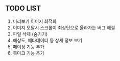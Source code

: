 ## TODO LIST
1. 미리보기 이미지 최적화
2. 이미지 모달시 스크롤이 최상단으로 올라가는 버그 해결
3. 파일 삭제 (숨기기)
4. 해상도, 메타데이터 등 상세 정보 보기
6. 페이징 기능 추가
7. 북마크 기능 추가 